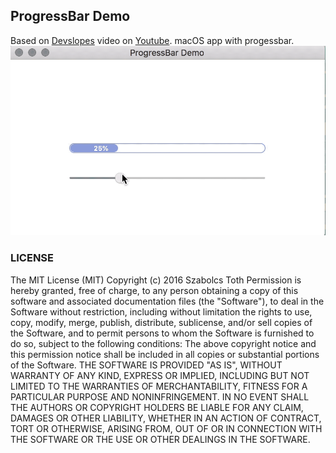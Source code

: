 
## ProgressBar Demo
Based on [Devslopes](https://www.devslopes.com/) video on [Youtube](https://www.youtube.com/watch?v=UtVNxFMzGXw). macOS app with progessbar.
![](demo.gif)


### LICENSE

The MIT License (MIT)
Copyright (c) 2016 Szabolcs Toth
Permission is hereby granted, free of charge, to any person obtaining a copy of this software and associated documentation files (the "Software"), to deal in the Software without restriction, including without limitation the rights to use, copy, modify, merge, publish, distribute, sublicense, and/or sell copies of the Software, and to permit persons to whom the Software is furnished to do so, subject to the following conditions:
The above copyright notice and this permission notice shall be included in all copies or substantial portions of the Software.
THE SOFTWARE IS PROVIDED "AS IS", WITHOUT WARRANTY OF ANY KIND, EXPRESS OR IMPLIED, INCLUDING BUT NOT LIMITED TO THE WARRANTIES OF MERCHANTABILITY, FITNESS FOR A PARTICULAR PURPOSE AND NONINFRINGEMENT. IN NO EVENT SHALL THE AUTHORS OR COPYRIGHT HOLDERS BE LIABLE FOR ANY CLAIM, DAMAGES OR OTHER LIABILITY, WHETHER IN AN ACTION OF CONTRACT, TORT OR OTHERWISE, ARISING FROM, OUT OF OR IN CONNECTION WITH THE SOFTWARE OR THE USE OR OTHER DEALINGS IN THE SOFTWARE.